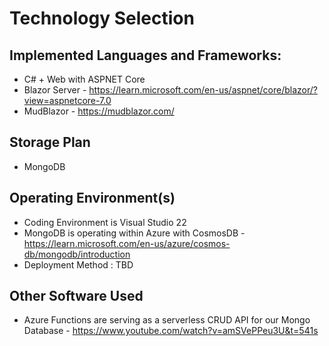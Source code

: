 # Technology Selection
## Implemented Languages and Frameworks:
* C# + Web with ASPNET Core
* Blazor Server - https://learn.microsoft.com/en-us/aspnet/core/blazor/?view=aspnetcore-7.0
* MudBlazor - https://mudblazor.com/
## Storage Plan
* MongoDB
## Operating Environment(s)
* Coding Environment is Visual Studio 22
* MongoDB is operating within Azure with CosmosDB - https://learn.microsoft.com/en-us/azure/cosmos-db/mongodb/introduction
* Deployment Method : TBD
## Other Software Used
* Azure Functions are serving as a serverless CRUD API for our Mongo Database - https://www.youtube.com/watch?v=amSVePPeu3U&t=541s

